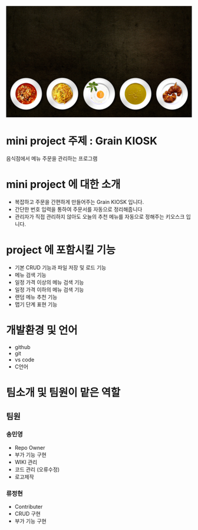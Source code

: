 <img src=food-g8bdad39a1_1920.jpg />

# mini project 주제 : Grain KIOSK 
음식점에서 메뉴 주문을 관리하는 프로그램

# mini project 에 대한 소개
- 복잡하고 주문을 간편하게 만들어주는 Grain KIOSK 입니다.
- 간단한 번호 입력을 통하여 주문서를 자동으로 정리해줍니다
- 관리자가 직접 관리하지 않아도 오늘의 추천 메뉴를 자동으로 정해주는 키오스크 입니다.

# project 에 포함시킬 기능
- 기본 CRUD 기능과 파일 저장 및 로드 기능
- 메뉴 검색 기능
- 일정 가격 이상의 메뉴 검색 기능
- 일정 가격 이하의 메뉴 검색 기능
- 랜덤 메뉴 추천 기능
- 맵기 단계 표현 기능

# 개발환경 및 언어
- github
- git
- vs code
- C언어
# 팀소개 및 팀원이 맡은 역할
## 팀원
 ### 송민영
  - Repo Owner
  - 부가 기능 구현
  - WIKI 관리
  - 코드 관리 (오류수정) 
  - 로고제작
 ### 류정현
  - Contributer
  - CRUD 구현
  - 부가 기능 구현

